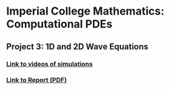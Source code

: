 # Imperial College Mathematics: Computational PDEs

## Project 3: 1D and 2D Wave Equations
### [Link to videos of simulations](leonwu4951.github.io/comp-pdes/)
### [Link to Report (PDF)](github.com/leonwu4951/comp-pdes/Report.pdf/)
